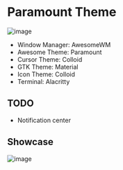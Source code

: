 # Paramount Theme
![image](https://user-images.githubusercontent.com/46684536/285365827-dce07d81-afcd-4f93-bb7a-82edf7f5dbe6.png)
 - Window Manager: AwesomeWM
 - Awesome Theme: Paramount
 - Cursor Theme: Colloid
 - GTK Theme: Material
 - Icon Theme: Colloid
 - Terminal: Alacritty
## TODO
 - Notification center
## Showcase
![image](https://github.com/fafuja/paramount/assets/46684536/ae10cb8f-2c11-4748-97a8-8876ca79cd5c)
